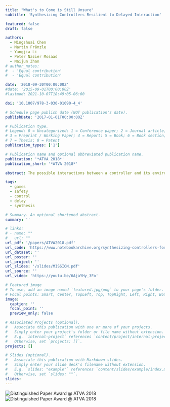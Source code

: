 ```yaml
---
title: "What's to Come is Still Unsure"
subtitle: 'Synthesizing Controllers Resilient to Delayed Interaction'

featured: false
draft: false

authors:
  - Mingshuai Chen
  - Martin Fränzle
  - Yangjia Li
  - Peter Nazier Mosaad
  - Naijun Zhan
# author_notes:
#  - 'Equal contribution'
#  - 'Equal contribution'

date: '2018-09-30T00:00:00Z'
#date: '2015-09-01T00:00:00Z'
#lastmod: 2021-10-07T18:49:05-06:00

doi: '10.1007/978-3-030-01090-4_4'

# Schedule page publish date (NOT publication's date).
publishDate: '2017-01-01T00:00:00Z'

# Publication type.
# Legend: 0 = Uncategorized; 1 = Conference paper; 2 = Journal article;
# 3 = Preprint / Working Paper; 4 = Report; 5 = Book; 6 = Book section;
# 7 = Thesis; 8 = Patent
publication_types: ['1']

# Publication name and optional abbreviated publication name.
publication: '*ATVA 2018*'
publication_short: '*ATVA 2018*'

abstract: The possible interactions between a controller and its environment can naturally be modelled as the arena of a two-player game, and adding an appropriate winning condition permits to specify desirable behavior. The classical model here is the positional game, where both players can (fully or partially) observe the current position in the game graph, which in turn is indicative of their mutual current states. In practice, neither sensing or actuating the environment through physical devices nor data forwarding to and signal processing in the controller are instantaneous. The resultant delays force the controller to draw decisions before being aware of the recent history of a play. It is known that existence of a winning strategy for the controller in games with such delays is decidable over finite game graphs and with respect to $\omega$-regular objectives. The underlying reduction, however, is impractical for non-trivial delays as it incurs a blow-up of the game graph which is exponential in the magnitude of the delay. For safety objectives, we propose a more practical incremental algorithm synthesizing a series of controllers handling increasing delays and reducing game-graph size in between. It is demonstrated using benchmark examples that even a simplistic explicit-state implementation of this algorithm outperforms state-of-the-art symbolic synthesis algorithms as soon as non-trivial delays have to be handled. We furthermore shed some light on the practically relevant case of non-order-preserving delays, as arising in actual networked control, thereby considerably extending the scope of regular game theory under delay pioneered by Klein and Zimmermann.

tags:
  - games
  - safety
  - control
  - delay
  - synthesis

# Summary. An optional shortened abstract.
summary: ''

# links:
# - name: ""
#   url: ""
url_pdf: '/papers/ATVA2018.pdf'
url_code: 'https://www.notebookarchive.org/synthesizing-controllers-for-safety-games-under-delayed-information--2021-08-5lc88f4/'
url_dataset: ''
url_poster: ''
url_project: ''
url_slides: '/slides/MISSION.pdf'
url_source: ''
url_video: 'https://youtu.be/6AjaYHy_3Fo'

# Featured image
# To use, add an image named `featured.jpg/png` to your page's folder.
# Focal points: Smart, Center, TopLeft, Top, TopRight, Left, Right, BottomLeft, Bottom, BottomRight.
image:
  caption: ''
  focal_point: ''
  preview_only: false

# Associated Projects (optional).
#   Associate this publication with one or more of your projects.
#   Simply enter your project's folder or file name without extension.
#   E.g. `internal-project` references `content/project/internal-project/index.md`.
#   Otherwise, set `projects: []`.
projects: []

# Slides (optional).
#   Associate this publication with Markdown slides.
#   Simply enter your slide deck's filename without extension.
#   E.g. `slides: "example"` references `content/slides/example/index.md`.
#   Otherwise, set `slides: ""`.
slides:
---
```

![Distinguished Paper Award @ ATVA 2018](/files/DPA-ATVA18.png "Distinguished Paper Award @ ATVA 2018")
![Distinguished Paper Award @ ATVA 2018](/files/DPA-ATVA18-photo.jpeg "Distinguished Paper Award @ ATVA 2018")

<!-- {{% callout note %}}
Click the _Cite_ button above to demo the feature to enable visitors to import publication metadata into their reference management software.
{{% /callout %}} -->
